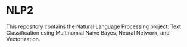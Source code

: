 # NLP2
This repository contains the Natural Language Processing project: Text Classification using Multinomial Naive Bayes, Neural Network, and Vectorization.
